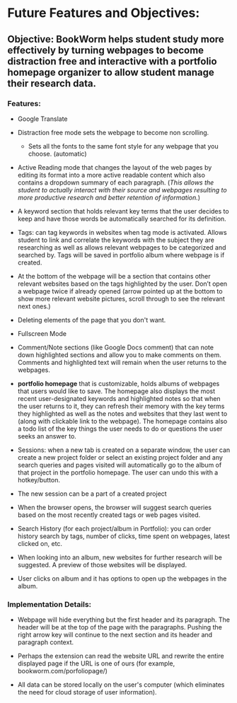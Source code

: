 # Future Features and Objectives:

## Objective: BookWorm helps student study more effectively by turning webpages to become distraction free and interactive with a portfolio homepage organizer to allow student manage their research data.

### Features:
- Google Translate
- Distraction free mode sets the webpage to become non scrolling. 
   - Sets all the fonts to the same font style for any webpage that you choose. (automatic) 
   
- Active Reading mode that changes the layout of the web pages by editing its format into a more active readable content which also contains a dropdown summary of each paragraph. (*This allows the student to actually interact with their source and webpages resulting to more productive research and better retention of information.*)

- A keyword section that holds relevant key terms that the user decides to keep and have those words be automatically searched for its definition.

- Tags: can tag keywords in websites when tag mode is activated. Allows student to link and correlate the keywords with the subject they are researching as well as allows relevant webpages to be categorized and searched by. Tags will be saved in portfolio album where webpage is if created.

- At the bottom of the webpage will be a section that contains other relevant websites based on the tags highlighted by the user. Don’t open a webpage twice if already opened (arrow pointed up at the bottom to show more relevant website pictures, scroll through to see the relevant next ones.)

- Deleting elements of the page that you don't want.

- Fullscreen Mode

- Comment/Note sections (like Google Docs comment) that can note down highlighted sections and allow you to make comments on them. Comments and highlighted text will remain when the user returns to the webpages.

- **portfolio homepage** that is customizable, holds albums of webpages that users would like to save. The homepage also displays the most recent user-designated keywords and highlighted notes so that when the user returns to it, they can refresh their memory with the key terms they highlighted as well as the notes and websites that they last went to (along with clickable link to the webpage). The homepage contains also a todo list of the key things the user needs to do or questions the user seeks an answer to.

- Sessions: when a new tab is created on a separate window, the user can create a new project folder or select an existing project folder and any search queries and pages visited will automatically go to the album of that project in the portfolio homepage. The user can undo this with a hotkey/button.

- The new session can be a part of a created project

- When the browser opens, the browser will suggest search queries based on the most recently created tags or web pages visited.

- Search History (for each project/album in Portfolio): you can order history search by tags, number of clicks, time spent on webpages, latest clicked on, etc.

- When looking into an album, new websites for further research will be suggested. A preview of those websites will be displayed.

- User clicks on album and it has options to open up the webpages in the album. 

### Implementation Details:
- Webpage will hide everything but the first header and its paragraph. The header will be at the top of the page with the paragraphs. Pushing the right arrow key will continue to the next section and its header and paragraph context.

- Perhaps the extension can read the website URL and rewrite the entire displayed page if the URL is one of ours (for example, bookworm.com/porfoliopage/)

- All data can be stored locally on the user's computer (which eliminates the need for cloud storage of user information).
